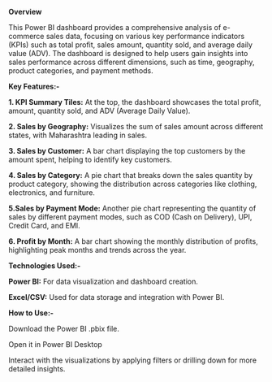 **Overview**

This Power BI dashboard provides a comprehensive analysis of e-commerce sales data, focusing on various key performance indicators (KPIs) such as total profit, sales amount, quantity sold, and average daily value (ADV). The dashboard is designed to help users gain insights into sales performance across different dimensions, such as time, geography, product categories, and payment methods.

**Key Features:-**

**1. KPI Summary Tiles:** At the top, the dashboard showcases the total profit, amount, quantity sold, and ADV (Average Daily Value).

**2. Sales by Geography:** Visualizes the sum of sales amount across different states, with Maharashtra leading in sales.

**3. Sales by Customer:** A bar chart displaying the top customers by the amount spent, helping to identify key customers.

**4. Sales by Category:** A pie chart that breaks down the sales quantity by product category, showing the distribution across categories like clothing, electronics, and furniture.

**5.Sales by Payment Mode:** Another pie chart representing the quantity of sales by different payment modes, such as COD (Cash on Delivery), UPI, Credit Card, and EMI.

**6. Profit by Month:** A bar chart showing the monthly distribution of profits, highlighting peak months and trends across the year.

**Technologies Used:-**

**Power BI:** For data visualization and dashboard creation.

**Excel/CSV:** Used for data storage and integration with Power BI.

**How to Use:-**

Download the Power BI .pbix file.

Open it in Power BI Desktop

Interact with the visualizations by applying filters or drilling down for more detailed insights.
